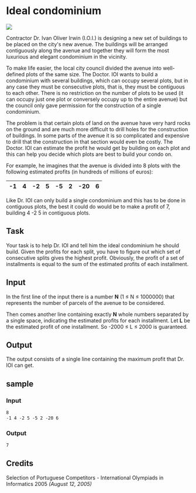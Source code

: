 Ideal condominium
================

![](a.jpg)

Contractor Dr. Ivan Oliver Irwin (I.O.I.) is designing a new set of buildings to be placed on the city's new avenue. The buildings will be arranged contiguously along the avenue and together they will form the most luxurious and elegant condominium in the vicinity.

To make life easier, the local city council divided the avenue into well-defined plots of the same size. The Doctor. IOI wants to build a condominium with several buildings, which can occupy several plots, but in any case they must be consecutive plots, that is, they must be contiguous to each other. There is no restriction on the number of plots to be used (it can occupy just one plot or conversely occupy up to the entire avenue) but the council only gave permission for the construction of a single condominium.

The problem is that certain plots of land on the avenue have very hard rocks on the ground and are much more difficult to drill holes for the construction of buildings. In some parts of the avenue it is so complicated and expensive to drill that the construction in that section would even be costly. The Doctor. IOI can estimate the profit he would get by building on each plot and this can help you decide which plots are best to build your condo on.

For example, he imagines that the avenue is divided into 8 plots with the following estimated profits (in hundreds of millions of euros):

| -1 | 4 | -2 | 5 | -5 | 2 | -20| 6 |
|----|----|----|----|----|----|----|----|

Like Dr. IOI can only build a single condominium and this has to be done in contiguous plots, the best it could do would be to make a profit of 7, building 4 -2 5 in contiguous plots.


Task
------

Your task is to help Dr. IOI and tell him the ideal condominium he should build. Given the profits for each split, you have to figure out which set of consecutive splits gives the highest profit. Obviously, the profit of a set of installments is equal to the sum of the estimated profits of each installment.


Input
-----

In the first line of the input there is a number **N** (1 ≤ N ≤ 1000000) that represents the number of parcels of the avenue to be considered.

Then comes another line containing exactly **N** whole numbers separated by a single space, indicating the estimated profits for each installment. Let **L** be the estimated profit of one installment. So \-2000 ≤ L ≤ 2000 is guaranteed.


Output
------

The output consists of a single line containing the maximum profit that Dr. IOI can get.


sample
------

### Input

```txt
8
-1 4 -2 5 -5 2 -20 6
```

### Output

```txt
7
```


Credits
--------

Selection of Portuguese Competitors - International Olympiads in Informatics 2005
_(August 12, 2005)_